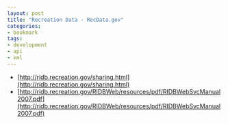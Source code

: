 ```yaml
---
layout: post
title: "Recreation Data - RecData.gov"
categories:
- bookmark
tags:
- development
- api
- xml
---
```

* [http://ridb.recreation.gov/sharing.html](http://ridb.recreation.gov/sharing.html)
* [http://ridb.recreation.gov/RIDBWeb/resources/pdf/RIDBWebSvcManual2007.pdf](http://ridb.recreation.gov/RIDBWeb/resources/pdf/RIDBWebSvcManual2007.pdf)